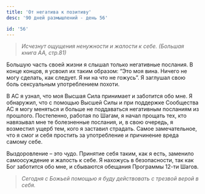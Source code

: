 ```yaml
---
title: 'От негатива к позитиву'
desc: '90 дней размышлений - день 56'

id: '56'
---
```


> _Исчезнут ощущения ненужности и жалости к себе._ _(Большая книга АА,
> стр.81)_

Большую часть своей жизни я слышал только негативные послания. В конце концов,
я усвоил их таким образом: “Это моя вина. Ничего не могу сделать, как следует.
Я ни на что не гожусь”. Я заглушал свою боль сексуальным употреблением похоти.

В АС я узнал, что моя Высшая Сила принимает и заботится обо мне. Я обнаружил,
что с помощью Высшей Силы и при поддержке Сообщества АС я могу меняться и
больше не поддаваться негативным посланиям из прошлого. Постепенно, работая по
Шагам, я начал прощать тех, кто навязывал мне те болезненные послания, и, в
свою очередь, я возместил ущерб тем, кого я заставил страдать. Самое
замечательное, что я смог и себя простить за употребление и причинение вреда
самому себе.

Выздоровление – это чудо. Принятие себя таким, как я есть, заменило
самоосуждение и жалость к себе. Я нахожусь в безопасности, так как Бог
заботится обо мне, и сбываются обещания Программы 12-ти Шагов.

> _Сегодня с Божьей помощью я буду действовать с трезвой верой в себя._

